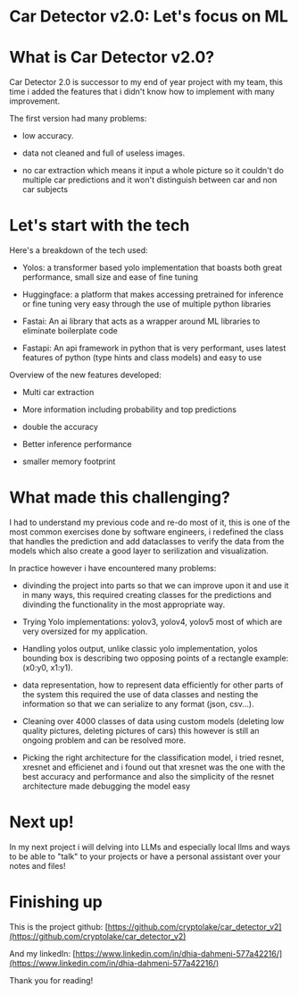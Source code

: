 # Car Detector v2.0: Let's focus on ML

# What is Car Detector v2.0?

Car Detector 2.0 is successor to my end of year project with my team, this time i added the features that i didn't know how to implement with many improvement.

The first version had many problems: 

* low accuracy.

* data not cleaned and full of useless images.

* no car extraction which means it input a whole picture so it couldn't do multiple car predictions and it won't
distinguish between car and non car subjects

# Let's start with the tech

Here's a breakdown of the tech used:

* Yolos: a transformer based yolo implementation that boasts both great performance, small size and ease of fine tuning

* Huggingface: a platform that makes accessing pretrained for inference or fine tuning very easy through the use of multiple python libraries

* Fastai: An ai library that acts as a wrapper around ML libraries to eliminate boilerplate code

* Fastapi: An api framework in python that is very performant, uses latest features of python (type hints and class models) and easy to use

Overview of the new features developed:

* Multi car extraction

* More information including probability and top predictions

* double the accuracy

* Better inference performance

* smaller memory footprint

# What made this challenging?

I had to understand my previous code and re-do most of it, this is one of the most common exercises
done by software engineers, i redefined the class that handles the prediction and add dataclasses
to verify the data from the models which also create a good layer to serilization and visualization.

In practice however i have encountered many problems:

* divinding the project into parts so that we can improve upon it and use it in many ways, this required creating classes for the predictions and divinding the functionality in the most appropriate way.

* Trying Yolo implementations: yolov3, yolov4, yolov5 most of which are very oversized
for my application.

* Handling yolos output, unlike classic yolo implementation, yolos bounding box is describing two opposing points of a rectangle example: (x0:y0, x1:y1).

* data representation, how to represent data efficiently for other parts of the system this required the use of data classes and nesting the information so that we can serialize to any format (json, csv...).

* Cleaning over 4000 classes of data using custom models (deleting low quality pictures, deleting pictures of cars) this however is still an ongoing problem and can be resolved more. 

* Picking the right architecture for the classification model, i tried resnet, xresnet and efficienet and i found out that xresnet was the one with the best accuracy and performance and also the simplicity of the resnet architecture made debugging the model easy

# Next up!

In my next project i will delving into LLMs and especially local llms and ways to be able to "talk"
to your projects or have a personal assistant over your notes and files!

# Finishing up

This is the project github: [https://github.com/cryptolake/car_detector_v2](https://github.com/cryptolake/car_detector_v2)

And my linkedIn: [https://www.linkedin.com/in/dhia-dahmeni-577a42216/](https://www.linkedin.com/in/dhia-dahmeni-577a42216/)

Thank you for reading!
